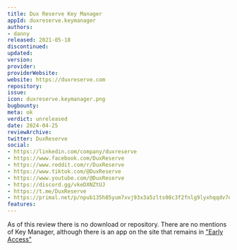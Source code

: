 ```yaml
---
title: Dux Reserve Key Manager
appId: duxreserve.keymanager
authors:
- danny
released: 2021-05-18
discontinued: 
updated: 
version: 
provider: 
providerWebsite: 
website: https://duxreserve.com
repository: 
issue: 
icon: duxreserve.keymanager.png
bugbounty: 
meta: ok
verdict: unreleased
date: 2024-04-25
reviewArchive:
twitter: DuxReserve
social:
- https://linkedin.com/company/duxreserve
- https://www.facebook.com/DuxReserve
- https://www.reddit.com/r/DuxReserve
- https://www.tiktok.com/@DuxReserve 
- https://www.youtube.com/@DuxReserve
- https://discord.gg/vkeDXNZtUJ
- https://t.me/DuxReserve
- https://primal.net/p/npub135h85yum7xvj93x3a5zlts08c3f2fnlg9lyxhqqdv7e9nhg5mtkskndm5d
features:
---
```


As of this review there is no download or repository. There are no mentions of Key Manager, although there is an app on the site that remains in ["Early Access"](https://duxreserve.com/en/early-access)